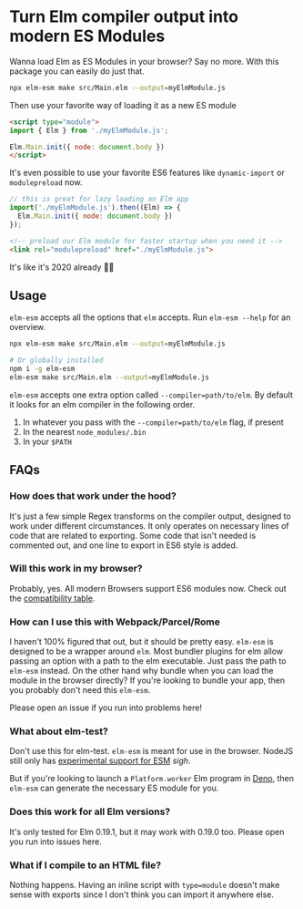 # Turn Elm compiler output into modern ES Modules

Wanna load Elm as ES Modules in your browser? Say no more. With this package
you can easily do just that.

```sh
npx elm-esm make src/Main.elm --output=myElmModule.js
```

Then use your favorite way of loading it as a new ES module
```html
<script type="module">
import { Elm } from './myElmModule.js';

Elm.Main.init({ node: document.body })
</script>
```

It's even possible to use your favorite ES6 features like `dynamic-import` or `modulepreload` now.

```javascript
// this is great for lazy loading an Elm app
import('./myElmModule.js').then((Elm) => {
  Elm.Main.init({ node: document.body })
});
```

```html
<!-- preload our Elm module for faster startup when you need it -->
<link rel="modulepreload" href="./myElmModule.js">
```

It's like it's 2020 already 🥳🎉

## Usage

`elm-esm` accepts all the options that `elm` accepts. Run `elm-esm --help` for an
overview.

```sh
npx elm-esm make src/Main.elm --output=myElmModule.js

# Or globally installed
npm i -g elm-esm
elm-esm make src/Main.elm --output=myElmModule.js
```

`elm-esm` accepts one extra option called `--compiler=path/to/elm`. By default it looks
for an elm compiler in the following order.
1. In whatever you pass with the `--compiler=path/to/elm` flag, if present
2. In the nearest `node_modules/.bin`
3. In your `$PATH`

## FAQs

### How does that work under the hood?

It's just a few simple Regex transforms on the compiler output, designed to work under different circumstances.
It only operates on necessary lines of code that are related to exporting.
Some code that isn't needed is commented out, and one line to export in ES6 style is added.

### Will this work in my browser?

Probably, yes. All modern Browsers support ES6 modules now. Check out the [compatibility table](https://caniuse.com/es6-module).

### How can I use this with Webpack/Parcel/Rome

I haven't 100% figured that out, but it should be pretty easy. `elm-esm` is designed to be a wrapper around `elm`.
Most bundler plugins for elm allow passing an option with a path to the elm executable.
Just pass the path to `elm-esm` instead.
On the other hand why bundle when you can load the module in the browser directly?
If you're looking to bundle your app, then you probably don't need this `elm-esm`.

Please open an issue if you run into problems here!

### What about elm-test?

Don't use this for elm-test. `elm-esm` is meant for use in the browser. NodeJS
still only has [experimental support for ESM](https://nodejs.org/docs/latest-v14.x/api/esm.html) *sigh*.

But if you're looking to launch a `Platform.worker` Elm program in
[Deno](https://deno.land/), then `elm-esm` can generate the necessary ES module for you.

### Does this work for all Elm versions?

It's only tested for Elm 0.19.1, but it may work with 0.19.0 too.
Please open you run into issues here.

### What if I compile to an HTML file?

Nothing happens. Having an inline script with `type=module` doesn't make sense
with exports since I don't think you can import it anywhere else.

